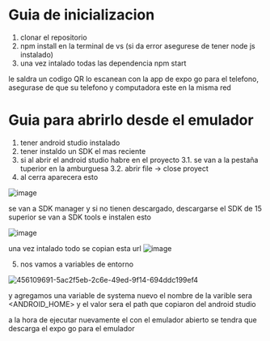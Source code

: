 # Guia de inicializacion

1. clonar el repositorio
2. npm install en la terminal de vs
   (si da error asegurese de tener node js instalado)
3. una vez intalado todas las dependencia npm start

le saldra un codigo QR lo escanean con la app de expo go para el telefono, asegurase de que su telefono y computadora este en la misma red

# Guia para abrirlo desde el emulador

1. tener android studio instalado
2. tener instaldo un SDK el mas reciente
3. si al abrir el android studio habre en el proyecto
   3.1. se van a la pestaña tuperior en la amburguesa
   3.2. abrir file -> close proyect
4. al cerra aparecera esto

![image](https://github.com/user-attachments/assets/cb6b3f94-652c-42d5-b1fc-8cd9ee81af32)
   
se van a SDK manager y si no tienen descargado, descargarse el SDK de 15 superior se van a SDK tools e instalen esto

![image](https://github.com/user-attachments/assets/5f64ae4f-931e-4102-a5b3-dd3f1b80cb74)

una vez intalado todo se copian esta url
![image](https://github.com/user-attachments/assets/1928f3a6-708d-4e01-8696-50f5680eff29)

5. nos vamos a variables de entorno

![456109691-5ac2f5eb-2c6e-49ed-9f14-694ddc199ef4](https://github.com/user-attachments/assets/acdde22b-a842-4e3d-95f5-4007a262cc61)

y agregamos una variable de systema nuevo 
el nombre de la varible sera <ANDROID_HOME>
y el valor sera el path que copiaron del android studio

a la hora de ejecutar nuevamente el <npm start> con el emulador abierto se tendra que descarga el expo go para el emulador 


